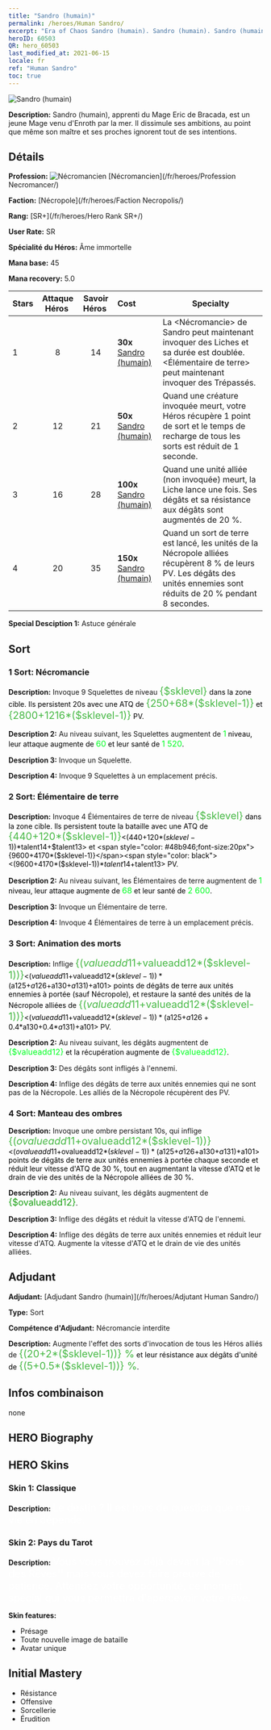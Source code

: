 ```yaml
---
title: "Sandro (humain)"
permalink: /heroes/Human Sandro/
excerpt: "Era of Chaos Sandro (humain). Sandro (humain). Sandro (humain), apprenti du Mage Eric de Bracada, est un jeune Mage venu d'Enroth par la mer. Il dissimule ses ambitions, au point que même son maître et ses proches ignorent tout de ses intentions."
heroID: 60503
QR: hero_60503
last_modified_at: 2021-06-15
locale: fr
ref: "Human Sandro"
toc: true
---
```

  ![Sandro (humain)](/images/h/h_HumanSandro.jpg)

 **Description:** Sandro (humain), apprenti du Mage Eric de Bracada, est un jeune Mage venu d'Enroth par la mer. Il dissimule ses ambitions, au point que même son maître et ses proches ignorent tout de ses intentions.
## Détails
 **Profession:** ![Nécromancien](/images/h/h_prof_6.png)  [Nécromancien](/fr/heroes/Profession Necromancer/)

 **Faction:** [Nécropole](/fr/heroes/Faction Necropolis/)

 **Rang:** [SR+](/fr/heroes/Hero Rank SR+/)

 **User Rate:** SR

 **Spécialité du Héros:** Âme immortelle

 **Mana base:** 45

 **Mana recovery:** 5.0


  | Stars | Attaque Héros  | Savoir Héros  | Cost |     Specialty     |
  |---------|:---------------:|:---------------:|:--|--------------------|
  |    1    | 8 | 14 | **30x** [Sandro (humain)](/ItemsFR/her_373/) | La <Nécromancie> de Sandro peut maintenant invoquer des Liches et sa durée est doublée. <Élémentaire de terre> peut maintenant invoquer des Trépassés. |
  |    2    | 12 | 21 | **50x** [Sandro (humain)](/ItemsFR/her_373/) | Quand une créature invoquée meurt, votre Héros récupère 1 point de sort et le temps de recharge de tous les sorts est réduit de 1 seconde. |
  |    3    | 16 | 28 | **100x** [Sandro (humain)](/ItemsFR/her_373/) | Quand une unité alliée (non invoquée) meurt, la Liche lance <Sacrifice> une fois. Ses dégâts et sa résistance aux dégâts sont augmentés de 20 %. |
  |    4    | 20 | 35 | **150x** [Sandro (humain)](/ItemsFR/her_373/) | Quand un sort de terre est lancé, les unités de la Nécropole alliées récupèrent 8 % de leurs PV. Les dégâts des unités ennemies sont réduits de 20 % pendant 8 secondes. |

 **Special Desciption 1:** Astuce générale

## Sort
### 1 Sort: Nécromancie
 **Description:** Invoque 9 Squelettes de niveau <span style="color: #48b946;font-size:20px">{$sklevel}</span><span style="color: black"> dans la zone cible. Ils persistent 20s avec une ATQ de <span style="color: #48b946;font-size:20px">{250+68*($sklevel-1)}</span><span style="color: black"> et <span style="color: #48b946;font-size:20px">{2800+1216*($sklevel-1)}</span><span style="color: black"> PV.

 **Description 2:** Au niveau suivant, les Squelettes augmentent de <span style="color: #00ff22;font-size:16px">1</span><span style="color: black"> niveau, leur attaque augmente de <span style="color: #00ff22;font-size:16px">60</span><span style="color: black"> et leur santé de <span style="color: #00ff22;font-size:16px">1 520</span><span style="color: black">.

 **Description 3:** Invoque un Squelette.

 **Description 4:** Invoque 9 Squelettes à un emplacement précis.

### 2 Sort: Élémentaire de terre
 **Description:** Invoque 4 Élémentaires de terre de niveau <span style="color: #48b946;font-size:20px">{$sklevel}</span><span style="color: black"> dans la zone cible. Ils persistent toute la bataille avec une ATQ de <span style="color: #48b946;font-size:20px">{440+120*($sklevel-1)}</span><span style="color: black"><(440+120*($sklevel-1))*$talent14+$talent13> et <span style="color: #48b946;font-size:20px">{9600+4170*($sklevel-1)}</span><span style="color: black"><(9600+4170*($sklevel-1))*$talent14+$talent13> PV.

 **Description 2:** Au niveau suivant, les Élémentaires de terre augmentent de <span style="color: #00ff22;font-size:16px">1</span><span style="color: black"> niveau, leur attaque augmente de <span style="color: #00ff22;font-size:16px">68</span><span style="color: black"> et leur santé de <span style="color: #00ff22;font-size:16px">2 600</span><span style="color: black">.

 **Description 3:** Invoque un Élémentaire de terre.

 **Description 4:** Invoque 4 Élémentaires de terre à un emplacement précis.

### 3 Sort: Animation des morts
 **Description:** Inflige <span style="color: #48b946;font-size:20px">{($valueadd11+$valueadd12*($sklevel-1))}</span><span style="color: black"><($valueadd11+$valueadd12*($sklevel-1))*($a125+$a126+$a130+$a131)+$a101> points de dégâts de terre aux unités ennemies à portée (sauf Nécropole), et restaure la santé des unités de la Nécropole alliées de <span style="color: #48b946;font-size:20px">{($valueadd11+$valueadd12*($sklevel-1))}</span><span style="color: black"><($valueadd11+$valueadd12*($sklevel-1))*($a125+$a126+0.4*$a130+0.4*$a131)+$a101> PV.

 **Description 2:** Au niveau suivant, les dégâts augmentent de <span style="color: #00ff22;font-size:16px">{$valueadd12}</span><span style="color: black"> et la récupération augmente de <span style="color: #00ff22;font-size:16px">{$valueadd12}</span><span style="color: black">.

 **Description 3:** Des dégâts sont infligés à l'ennemi.

 **Description 4:** Inflige des dégâts de terre aux unités ennemies qui ne sont pas de la Nécropole. Les alliés de la Nécropole récupèrent des PV.

### 4 Sort: Manteau des ombres
 **Description:** Invoque une ombre persistant 10s, qui inflige <span style="color: #48b946;font-size:20px">{($ovalueadd11+$ovalueadd12*($sklevel-1))}</span><span style="color: black"><($ovalueadd11+$ovalueadd12*($sklevel-1))*($a125+$a126+$a130+$a131)+$a101> points de dégâts de terre aux unités ennemies à portée chaque seconde et réduit leur vitesse d'ATQ de 30 %, tout en augmentant la vitesse d'ATQ et le drain de vie des unités de la Nécropole alliées de 30 %.

 **Description 2:** Au niveau suivant, les dégâts augmentent de <span style="color: #1ca216;font-size:18px">{$ovalueadd12}</span><span style="color: black">.

 **Description 3:** Inflige des dégâts et réduit la vitesse d'ATQ de l'ennemi.

 **Description 4:** Inflige des dégâts de terre aux unités ennemies et réduit leur vitesse d'ATQ. Augmente la vitesse d'ATQ et le drain de vie des unités alliées.


## Adjudant

 **Adjudant:**  [Adjudant Sandro (humain)](/fr/heroes/Adjutant Human Sandro/) 

 **Type:**  Sort 

 **Compétence d'Adjudant:**  Nécromancie interdite 

 **Description:** Augmente l'effet des sorts d'invocation de tous les Héros alliés de <span style="color: #48b946;font-size:20px">{(20+2*($sklevel-1))} %</span><span style="color: black"> et leur résistance aux dégâts d'unité de <span style="color: #48b946;font-size:20px">{(5+0.5*($sklevel-1))} %</span><span style="color: black">.

## Infos combinaison

  none
## HERO Biography

## HERO Skins
### Skin 1: **Classique**

 **Description:** <span style="color: #ffffff;font-size:20px">Le destin ? Il est hors de question que ma vie en dépende.</span>


### Skin 2: **Pays du Tarot**

 **Description:** <span style="color: #ffffff;font-size:20px">Vous vous trouvez déjà devant la ''Porte des Rêves'' mais vous devez faire preuve de patience. Attendez votre opportunité, ce moment spécial qui vous permettra d'apercevoir votre rêve.</span>

 **Skin features:** 

   - Présage
   - Toute nouvelle image de bataille
   - Avatar unique


## Initial Mastery
   - Résistance
   - Offensive
   - Sorcellerie
   - Érudition
